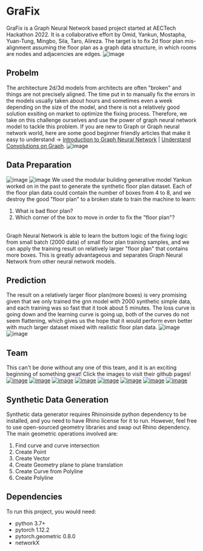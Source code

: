 # GraFix
GraFix is a Graph Neural Network based project started at AECTech Hackathon 2022. It is a collaborative effort by Omid, Yankun, Mostapha, Yuan-Tung, Mingbo, Sila, Taro, Alireza. The target is to fix 2d floor plan mis-alignment assuming the floor plan as a graph data structure, in which rooms are nodes and adjacencies are edges.
![image](https://github.com/simpleSketche/GraFix/blob/main/Results/images/predict%20data.gif)

## Probelm
The architecture 2d/3d models from architects are often "broken" and things are not precisely aligned. The time put in to manually fix the errors in the models usually taken about hours and sometimes even a week depending on the size of the model, and there is not a relatively good solution exsiting on market to optimize the fixing process. Therefore, we take on this challenge ourselves and use the power of graph neural network model to tackle this problem. If you are new to Graph or Graph neural network world, here are some good beginner friendly articles that make it easy to understand -> [Introduction to Graph Neural Network](https://distill.pub/2021/gnn-intro/) | [Understand Convolutions on Graph](https://distill.pub/2021/understanding-gnns/).
![image](https://user-images.githubusercontent.com/71196100/200374021-3603563d-1031-4b5b-8175-b3792dca0a80.png)

## Data Preparation
![image](https://github.com/simpleSketche/GraFix/blob/main/Results/images/data%20generator.gif)
![image](https://github.com/simpleSketche/GraFix/blob/main/Results/images/error%20data%20generator.gif)
We used the modular building generative model Yankun worked on in the past to generate the synthetic floor plan dataset. Each of the floor plan data could contain the number of boxes from 4 to 8, and we destroy the good "floor plan" to a broken state to train the machine to learn:
1. What is bad floor plan?
2. Which corner of the box to move in order to fix the "floor plan"?
<br>
Graph Neural Network is able to learn the buttom logic of the fixing logic from small batch (2000 data) of small floor plan training samples, and we can apply the training result on relatively larger "floor plan" that contains more boxes. This is greatly advantageous and separates Graph Neural Network from other neural network models.
<br/>


## Prediction
The result on a relatively larger floor plan(more boxes) is very promising given that we only trained the gnn model with 2000 synthetic simple data, and each training was so fast that it took about 5 minutes. The loss curve is going down and the learning curve is going up, both of the curves do not seem flattening, which gives us the hope that it would perform even better with much larger dataset mixed with realistic floor plan data.
![image](https://user-images.githubusercontent.com/71196100/200372202-b45c4124-59f5-4d7d-b7a9-c71464247467.png)
![image](https://user-images.githubusercontent.com/71196100/200382669-65b1a6c3-6b1a-4dee-9672-f573203f96f0.png)


## Team
This can't be done without any one of this team, and it is an exciting beginning of something great!
Click the images to visit their github pages!
<br>
[![image](https://user-images.githubusercontent.com/71196100/200363326-11f51cab-0df9-449f-a33d-57a6cbe175ee.png)](https://github.com/simpleSketche)
[![image](https://user-images.githubusercontent.com/71196100/200363532-1a264ae7-0207-4ae9-a202-cc29fb18e8ca.png)](https://github.com/OmidSaj)
[![image](https://user-images.githubusercontent.com/71196100/200363710-a56c2c3f-c4ba-4f32-9677-870368cbebc5.png)](https://github.com/ngulgec)
[![image](https://user-images.githubusercontent.com/71196100/200364102-a190c599-6652-4fa3-93d3-2c52832a3021.png)](https://github.com/ton731)
[![image](https://user-images.githubusercontent.com/71196100/200364698-8e3ebd56-0e7d-452b-b5b6-55ba217fc334.png)](https://github.com/mostaphaRoudsari)
[![image](https://user-images.githubusercontent.com/71196100/200364997-2739efcb-7f11-4d38-a3a2-6b15dd6ba670.png)](https://github.com/MingboPeng)
[![image](https://user-images.githubusercontent.com/71196100/200366117-041be235-8ba4-4378-9ce5-8738bff5903b.png)](https://github.com/tnarah)
[![image](https://user-images.githubusercontent.com/71196100/200366292-2880c5af-66ee-49b3-be91-9a08f94b6b5b.png)](https://github.com/Memortal)

## Synthetic Data Generation
Synthetic data generator requires Rhinoinside python dependency to be installed, and you need to have Rhino license for it to run. However, feel free to use open-sourced geometry libraries and swap out Rhino dependency. The main geometric operations involved are:
1. Find curve and curve intersection
2. Create Point
3. Create Vector
4. Create Geometry plane to plane translation
5. Create Curve from Polyline
6. Create Polyline

## Dependencies
To run this project, you would need:
- python 3.7+
- pytorch 1.12.2
- pytorch.geometric 0.8.0
- networkX


